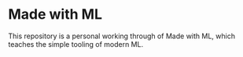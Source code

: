# Made with ML

This repository is a personal working through of Made with ML, which teaches the simple tooling of modern ML.

